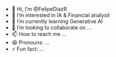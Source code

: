 - 👋 Hi, I’m @FelipeDiazR
- 👀 I’m interested in IA & Financial analysit 
- 🌱 I’m currently learning Generative AI 
- 💞️ I’m looking to collaborate on ...
- 📫 How to reach me ...
- 😄 Pronouns: ...
- ⚡ Fun fact: ...

<!---
FelipeDiazR/FelipeDiazR is a ✨ special ✨ repository because its `README.md` (this file) appears on your GitHub profile.
You can click the Preview link to take a look at your changes.
--->
